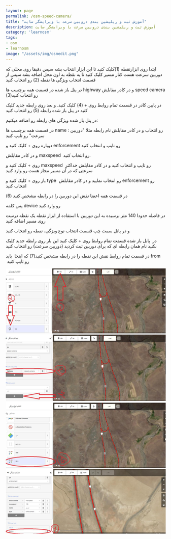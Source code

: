 ```yaml
---
layout: page
permalink: /osm-speed-camera/
title: "آموزش ثبت و ریلیشین بندی دروبین سرعت با ویرایشگر سایت"
description: آموزش ثبت و ریلیشین بندی دروبین سرعت با ویرایشگر سایت
category: 'learnosm'
tags:
- osm
- learnosm
image: "/assets/img/osmedit.png"
---
```



ابتدا روی ابزارنقطه (1)کلیک کنید تا این ابزار انتخاب بشه سپس دقیقا روی محلی که دوربین سرعت هست کنار مسیر کلیک کنید تا یه نقطه به اون محل اضافه بشه سپس از قسمت انتخاب ویژگی ها نقطه (2) رو انتخاب کنید

در پنل باز شده در قسمت همه برچسب ها highway و در کادر مقابلش speed camera رو انتخاب کنید(3)

در پایین کادر در قسمت تمام روابط روی + (4) کلیک کنید. و بعد روی رابطه جدید کلیک کنید در پنل باز شده رابطه (5) رو انتخاب کنید 

در پنل باز شده ویژگی های رابطه رو اضافه میکنیم:

در قسمت همه برچسب ها name : رو انتخاب و در کادر مقابلش نام رابطه مثلا "دوربین سرعت" رو تایپ کنید

دوباره روی + کلیک کنید و enforcement رو تایپ و انتخاب کنید 

و در کادر مقابلش maxspeed  رو انتخاب کنید.

روی + کلیک کنید و maxspeed  رو تایپ و انتخاب کنید و در کادر مقابلش حداکثر سرعتی که در آن مسیر مجاز هست رو وارد کنید

باز روی + کلیک کنید و type  رو انتخاب نمایید و در کادر مقابلش enforcement رو انتخاب کنید


در قسمت همه اعضا نقش این دوربین را در رابطه مشخص کنید (6)


پس کلمه device رو وارد کنید


در فاصله حدودا 140 متر نرسیده به این دوربین با استفاده از ابزار نقطه یک نقطه درست روی مسیر اضافه کنید


و در پانل سمت چپ قسمت انتخاب نوع ویژگی، نقطه رو انتخاب کنید


در  پانل باز شده قسمت تمام روابط روی + کلیک کنید این بار روی رابطه جدید کلیک نکنید نام همان رابطه ای که برای دوربین ثبت کردید (دوربین سرعت) رو انتخاب کنید


در قسمت تمام روابط نقش این نقطه را در رابطه مشخص کنید(7) که اینجا  باید from  رو تایپ کنید



![عکس 1](/assets/img/osc1.jpg)
![عکس 2](/assets/img/osc2.jpg)
![عکس 3](/assets/img/osc3.jpg)
![عکس 4](/assets/img/osc4.jpg)
